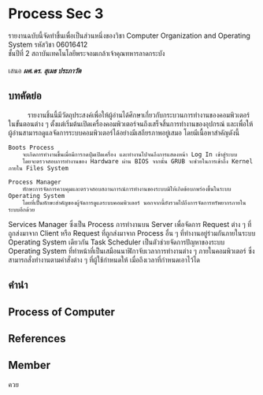 # Process Sec 3
รายงานฉบับนี้จัดทำขึ้นเพื่อเป็นส่วนหนึ่งของวิชา Computer Organization and Operating System รหัสวิชา 06016412 \
ชั้นปีที่ 2 สถาบันเทคโนโลยีพระจอมเกล้าเจ้าคุณทหารลาดกระบัง \
\
เสนอ _**ผศ.ดร. สุเมธ ประภาวัต**_

## บทคัดย่อ
&nbsp;&nbsp;&nbsp;&nbsp;&nbsp;&nbsp;&nbsp;&nbsp;&nbsp;&nbsp;รายงานชิ้นนี้มีวัตถุประสงค์เพื่อให้ผู้อ่านได้ศึกษาเกี่ยวกับกระบวนการทำงานของคอมพิวเตอร์ในขั้นตอนต่าง ๆ ตั้งแต่เริ่มต้นเปิดเครื่องคอมพิวเตอร์จนถึงเสร็จสิ้นการทำงานของอุปกรณ์ และเพื่อให้ผู้อ่านสามารถดูแลจัดการระบบคอมพิวเตอร์ได้อย่างมีเสถียรภาพอยู่เสมอ โดยมีเนื้อหาสำคัญดังนี้

    Boots Process
        จะเกิดการทำงานขึ้นเมื่อมีการกดปุ่มเปิดเครื่อง และทำงานไปจนถึงการแสดงหน้า Log In เข้าสู่ระบบ
        โดยจะตรวจสอบการทำงานของ Hardware ผ่าน BIOS จากนั้น GRUB จะช่วยในการเข้าถึง Kernel ภายใน Files System

    Process Manager
        ทักษะการจัดการควบคุมและตรวจสอบสถานการณ์การทำงานของระบบมิให้เกิดข้อบกพร่องขึ้นในระบบ Operating System
        โดยที่เป็นทักษะสำคัญของผู้จัดการดูแลระบบคอมพิวเตอร์ นอกจากนี้ยังรวมไปถึงการจัดการทรัพยากรภายในระบบอีกด้วย
Services Manager ซึ่งเป็น Process การทำงานบน Server เพื่อจัดการ Request ต่าง ๆ ที่ถูกส่งมาจาก Client หรือ Request ที่ถูกส่งมาจาก Process อื่น ๆ ที่ทำงานอยู่ร่วมกันภายในระบบ Operating System เดียวกัน
Task Scheduler เป็นตัวช่วยจัดการปัญหาของระบบ Operating System ที่ทำหน้าที่เป็นเสมือนนาฬิกาจับเวลาการทำงานต่าง ๆ ภายในคอมพิวเตอร์ ซึ่งสามารถสั่งทำงานตามคำสั่งต่าง ๆ ที่ผู้ใช้กำหนดให้ เมื่อถึงเวลาที่กำหนดเอาไว้ได

## คำนำ

## Process of Computer

## References

## Member
ควย
